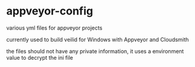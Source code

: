 # appveyor-config

various yml files for appveyor projects

currently used to build veilid for Windows with Appveyor and Cloudsmith

the files should not have any private information, it uses a environment value to decrypt the ini file

